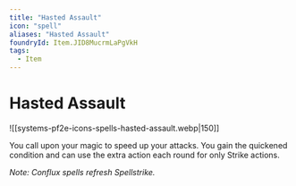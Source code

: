 ```yaml
---
title: "Hasted Assault"
icon: "spell"
aliases: "Hasted Assault"
foundryId: Item.JID8MucrmLaPgVkH
tags:
  - Item
---
```


# Hasted Assault
![[systems-pf2e-icons-spells-hasted-assault.webp|150]]

You call upon your magic to speed up your attacks. You gain the quickened condition and can use the extra action each round for only Strike actions.

_Note: Conflux spells refresh Spellstrike._
